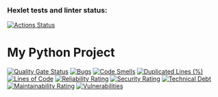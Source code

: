 ### Hexlet tests and linter status:
[![Actions Status](https://github.com/chigiriyap/python-project-49/actions/workflows/hexlet-check.yml/badge.svg)](https://github.com/chigiriyap/python-project-49/actions)

# My Python Project

[![Quality Gate Status](https://sonarcloud.io/api/project_badges/measure?project=chigiriyap_python-project-49&metric=alert_status)](https://sonarcloud.io/summary/new_code?id=chigiriyap_python-project-49)
[![Bugs](https://sonarcloud.io/api/project_badges/measure?project=chigiriyap_python-project-49&metric=bugs)](https://sonarcloud.io/summary/new_code?id=chigiriyap_python-project-49)
[![Code Smells](https://sonarcloud.io/api/project_badges/measure?project=chigiriyap_python-project-49&metric=code_smells)](https://sonarcloud.io/summary/new_code?id=chigiriyap_python-project-49)
[![Duplicated Lines (%)](https://sonarcloud.io/api/project_badges/measure?project=chigiriyap_python-project-49&metric=duplicated_lines_density)](https://sonarcloud.io/summary/new_code?id=chigiriyap_python-project-49)
[![Lines of Code](https://sonarcloud.io/api/project_badges/measure?project=chigiriyap_python-project-49&metric=ncloc)](https://sonarcloud.io/summary/new_code?id=chigiriyap_python-project-49)
[![Reliability Rating](https://sonarcloud.io/api/project_badges/measure?project=chigiriyap_python-project-49&metric=reliability_rating)](https://sonarcloud.io/summary/new_code?id=chigiriyap_python-project-49)
[![Security Rating](https://sonarcloud.io/api/project_badges/measure?project=chigiriyap_python-project-49&metric=security_rating)](https://sonarcloud.io/summary/new_code?id=chigiriyap_python-project-49)
[![Technical Debt](https://sonarcloud.io/api/project_badges/measure?project=chigiriyap_python-project-49&metric=sqale_index)](https://sonarcloud.io/summary/new_code?id=chigiriyap_python-project-49)
[![Maintainability Rating](https://sonarcloud.io/api/project_badges/measure?project=chigiriyap_python-project-49&metric=sqale_rating)](https://sonarcloud.io/summary/new_code?id=chigiriyap_python-project-49)
[![Vulnerabilities](https://sonarcloud.io/api/project_badges/measure?project=chigiriyap_python-project-49&metric=vulnerabilities)](https://sonarcloud.io/summary/new_code?id=chigiriyap_python-project-49)

